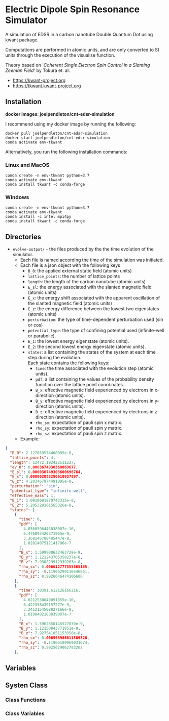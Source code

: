 # Electric Dipole Spin Resonance Simulator
A simulation of EDSR in a carbon nanotube Double Quantum Dot using kwant package.

Computations are performed in atomic units, and are only converted to SI units 
through the execution of the visualise function.

Theory based on '_Coherent Single Electron Spin Control in a Slanting Zeeman Field_' by Tokura et. al.

* https://kwant-project.org
* https://tkwant.kwant-project.org

## Installation 
**docker images: joelpendleton/cnt-edsr-simulation**   

I recommend using my docker image by running the following:

```
docker pull joelpendleton/cnt-edsr-simulation
docker start joelpendleton/cnt-edsr-simulation
conda activate env-tkwant
```

Alternatively, you run the following installation commands:

### Linux and MacOS

```
conda create -n env-tkwant python=3.7
conda activate env-tkwant
conda install tkwant -c conda-forge
```

### Windows
```
conda create -n env-tkwant python=3.7
conda activate env-tkwant
conda install -c intel mpi4py
conda install tkwant -c conda-forge
```

## Directories

* ```evolve-output/``` - the files produced by the the time evolution of the simulator.
  * Each file is named according the time of the simulation was initiated.
  * Each file is a json object with the following keys
    * `B_0`: the applied external static field (atomic units)
    * `lattice_points`: the number of lattice points
    * `length`: the length of the carbon nanotube (atomic units)
    * `E_sl`: the energy associated with the slanted magnetic field (atomic units)
    * `E_x`: the energy shift associated with the apparent oscillation of the slanted magnetic field (atomic units)
    * `E_z`: the energy difference between the lowest two eigenstates (atomic units)
    * `perturbation`: the type of time-dependent perturbation used (sin or cos)
    * `potential_type`: the type of confining potential used (infinite-well or parabolic).
    * `E_1`: the lowest energy eigenstate (atomic units).
    * `E_2`: the second lowest energy eigenstate (atomic units).
    * `states`: a list containing the states of the system at each time step during the evolution. </br> Each state contains the following keys:  
      * `time`: the time associated with the evolution step (atomic units).
      * `pdf`: a list containing the values of the probability density function over the lattice point coordinates.
      * `B_x`: effective magnetic field experienced by electrons in x-direction (atomic units).
      * `B_y`: effective magnetic field experienced by electrons in y-direction (atomic units).
      * `B_z`: effective magnetic field experienced by electrons in z-direction (atomic units).
      * `rho_sx`: expectation of pauli spin x matrix.
      * `rho_sy`: expectation of pauli spin y matrix.
      * `rho_sz`: expectation of pauli spin z matrix.
  * Example:

```json
{
  "B_0": 2.127659574468085e-8,
  "lattice_points": 4,
  "length": 12472.192422511227,
  "eV_0": 0.0003674930360069677,
  "E_sl": 0.000036749303600696764,
  "E_x": 0.000002088290610937897,
  "E_z": 4.203467974491095e-8,
  "perturbation": "sin",
  "potential_type": "infinite-well",
  "effective_mass": 1,
  "E_1": 1.0018601870742315e-8,
  "E_2": 5.205328161565326e-8,
  "states": [
    {
      "time": 0,
      "pdf": [
        4.0560596446038007e-10,
        6.476893426371965e-9,
        3.268146788485447e-8,
        1.0281407512141786e-7
      ],
      "B_x": 1.599900632463728e-9,
      "B_y": 1.121243705358237e-8,
      "B_z": 7.930829912939263e-8,
      "rho_sx": 0.006612777555865185,
      "rho_sy": -0.11966290116446851,
      "rho_sz": 0.9926646474106606
    },
    {
      "time": 30391.612126166216,
      "pdf": [
        4.0212530049091855e-10,
        6.422358439157277e-9,
        3.2412154508827166e-8,
        1.0198482108839007e-7
      ],
      "B_x": 1.5962850145527839e-9,
      "B_y": 1.12150843771851e-8,
      "B_z": 7.927541051153356e-8,
      "rho_sx": 0.006598986611589326,
      "rho_sy": -0.11966109969031674,
      "rho_sz": 0.9925629062783262
    },
```


## Variables


## Systen Class

### Class Functions

### Class Variables
